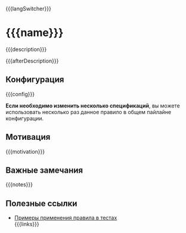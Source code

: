 {{{langSwitcher}}}

# {{{name}}}

{{{description}}}

{{{afterDescription}}}

## Конфигурация

{{{config}}}

**Если необходимо изменить несколько спецификаций**, вы можете использовать несколько раз данное правило в общем пайлайне конфигурации.

## Мотивация

{{{motivation}}}

## Важные замечания

{{{notes}}}

## Полезные ссылки

- [Примеры применения правила в тестах](./index.test.ts)  
{{{links}}}